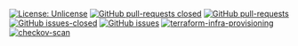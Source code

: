 [![License: Unlicense](https://img.shields.io/badge/license-Unlicense-white.svg)](https://choosealicense.com/licenses/unlicense/) [![GitHub pull-requests closed](https://img.shields.io/github/issues-pr-closed/kunduso-org/github-self-hosted-runner-amazon-ec2-terraform)](https://github.com/kunduso-org/github-self-hosted-runner-amazon-ec2-terraform/pulls?q=is%3Apr+is%3Aclosed) [![GitHub pull-requests](https://img.shields.io/github/issues-pr/kunduso-org/github-self-hosted-runner-amazon-ec2-terraform)](https://GitHub.com/kunduso-org/github-self-hosted-runner-amazon-ec2-terraform/pull/) 
[![GitHub issues-closed](https://img.shields.io/github/issues-closed/kunduso-org/github-self-hosted-runner-amazon-ec2-terraform)](https://github.com/kunduso-org/github-self-hosted-runner-amazon-ec2-terraform/issues?q=is%3Aissue+is%3Aclosed) [![GitHub issues](https://img.shields.io/github/issues/kunduso-org/github-self-hosted-runner-amazon-ec2-terraform)](https://GitHub.com/kunduso-org/github-self-hosted-runner-amazon-ec2-terraform/issues/) 
[![terraform-infra-provisioning](https://github.com/kunduso-org/github-self-hosted-runner-amazon-ec2-terraform/actions/workflows/terraform.yml/badge.svg?branch=main)](https://github.com/kunduso-org/github-self-hosted-runner-amazon-ec2-terraform/actions/workflows/terraform.yml) [![checkov-scan](https://github.com/kunduso-org/github-self-hosted-runner-amazon-ec2-terraform/actions/workflows/code-scan.yml/badge.svg?branch=main)](https://github.com/kunduso-org/github-self-hosted-runner-amazon-ec2-terraform/actions/workflows/code-scan.yml) 